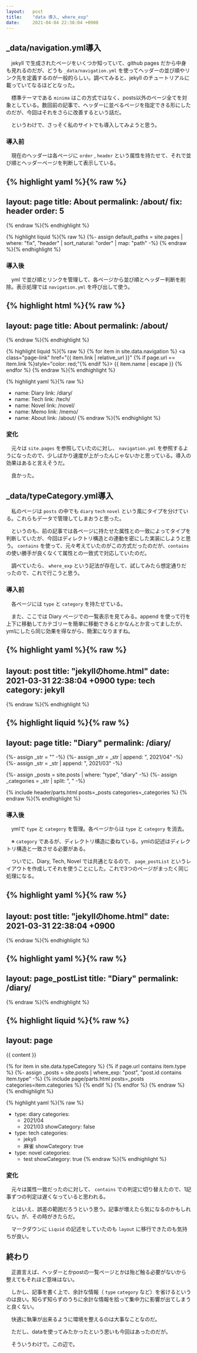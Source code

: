 ```yaml
---
layout:   post
title:    "data 導入, where_exp"
date:     2021-04-04 22:38:04 +0900
---
```


## _data/navigation.yml導入
　jekyll で生成されたページをいくつか知っていて、github pages だから中身も見れるのだが、どうも `_data/navigation.yml` を使ってヘッダーの並び順やリンク先を定義するのが一般的らしい。調べてみると、jekyll のチュートリアルに載っていてなるほどとなった。

　標準テーマである `minima` はこの方式ではなく、posts以外のページ全てを対象としている。数回前の記事で、ヘッダーに並べるページを指定できる形にしたのだが、今回はそれをさらに改善するという話だ。

　というわけで、さっそく私のサイトでも導入してみようと思う。

### 導入前
　現在のヘッダーは各ページに `order` , `header` という属性を持たせて、それで並び順とヘッダーページを判断して表示している。

{% highlight yaml %}{% raw %}
---
layout: page
title: About
permalink: /about/
fix: header
order: 5
---
{% endraw %}{% endhighlight %}

{% highlight liquid %}{% raw %}
{%- assign default_paths = site.pages | where: "fix", "header" | sort_natural: "order" | map: "path" -%}
{% endraw %}{% endhighlight %}

### 導入後
　yml で並び順とリンクを管理して、各ページから並び順とヘッダー判断を削除。表示処理では `navigation.yml` を呼び出して使う。

{% highlight html %}{% raw %}
---
layout: page
title: About
permalink: /about/
---
{% endraw %}{% endhighlight %}

{% highlight liquid %}{% raw %}
    {% for item in site.data.navigation %}
        <a class="page-link" href="{{ item.link | relative_url }}" {% if page.url == item.link %}style="color: red;"{% endif %}>
            {{ item.name | escape }}
        </a>
    {% endfor %}
{% endraw %}{% endhighlight %}

{% highlight yaml %}{% raw %}
- name: Diary
  link: /diary/
- name: Tech
  link: /tech/
- name: Novel
  link: /novel/
- name: Memo
  link: /memo/
- name: About
  link: /about/
{% endraw %}{% endhighlight %}

### 変化
　元々は `site.pages` を参照していたのに対し、 `navigation.yml` を参照するようになったので、少しばかり速度が上がったんじゃないかと思っている。導入の効果はあると言えそうだ。

　良かった。

## _data/typeCategory.yml導入
　私のページは `posts` の中でも `diary` `tech` `novel` という風にタイプを分けている。これらもデータで管理してしまおうと思った。

　というのも、前の記事では各ページに持たせた属性との一致によってタイプを判断していたが、今回はディレクトリ構造との連動を密にした実装にしようと思う。 `contains` を使って、元々考えていたのがこの方式だったのだが、`contains` の使い勝手が良くなくて属性との一致式で対応していたのだ。

　調べていたら、 `where_exp` という記法が存在して、試してみたら想定通りだったので、これで行こうと思う。

### 導入前
　各ページには `type` と `category` を持たせている。

　また、ここでは Diary ページでの一覧表示を見てみる。append を使って行を上下に移動してカテゴリーを簡単に移動できるとかなんとか言ってましたが、ymlにしたら同じ効果を得ながら、簡潔になりますね。

{% highlight yaml %}{% raw %}
---
layout:   post
title:    "jekyllのhome.html"
date:     2021-03-31 22:38:04 +0900
type:     tech
category: jekyll
---
{% endraw %}{% endhighlight %}

{% highlight liquid %}{% raw %}
---
layout: page
title:  "Diary"
permalink: /diary/
---

{%- assign _str = "" -%}
{%- assign _str = _str | append: ", 2021/04" -%}
{%- assign _str = _str | append: ", 2021/03" -%}

{%- assign _posts = site.posts | where: "type", "diary" -%}
{%- assign _categories = _str | split: ", " -%}

{% include header/parts.html posts=_posts categories=_categories %}
{% endraw %}{% endhighlight %}

### 導入後
　ymlで `type` と `category` を管理。各ページからは `type` と `category` を消去。

　※ `category` であるが、ディレクトリ構造に委ねている。ymlの記述はディレクトリ構造と一致させる必要がある。

　ついでに、Diary, Tech, Novel では共通となるので、 `page_postList` というレイアウトを作成してそれを使うことにした。これで3つのページがまったく同じ処理になる。

{% highlight yaml %}{% raw %}
---
layout:   post
title:    "jekyllのhome.html"
date:     2021-03-31 22:38:04 +0900
---
{% endraw %}{% endhighlight %}

{% highlight yaml %}{% raw %}
---
layout: page_postList
title:  "Diary"
permalink: /diary/
---
{% endraw %}{% endhighlight %}

{% highlight liquid %}{% raw %}
---
layout: page
---
{{ content }}

{% for item in site.data.typeCategory %}
  {% if page.url contains item.type %}
    {%- assign _posts = site.posts | where_exp: "post", "post.id contains item.type" -%}
    {% include page/parts.html posts=_posts categories=item.categories %}
  {% endif %}
{% endfor %}
{% endraw %}{% endhighlight %}

{% highlight yaml %}{% raw %}
- type: diary
  categories: 
    - 2021/04
    - 2021/03
  showCategory: false
- type: tech
  categories: 
    - jekyll
    - 麻雀
  showCategory: true
- type: novel
  categories: 
    - test
  showCategory: true
{% endraw %}{% endhighlight %}

### 変化
　元々は属性一致だったのに対して、 `contains` での判定に切り替えたので、1記事ずつの判定は遅くなっていると思われる。

　とはいえ、誤差の範囲だろうという思う。記事が増えたら気になるのかもしれない。が、その時がきたらだ。

　マークダウンに `Liquid` の記述をしていたのも `layout` に移行できたのも気持ちが良い。

## 終わり
　正直言えば、ヘッダーとかpostの一覧ページとかは殆ど触る必要がないから整えてもそれほど意味はない。

　しかし、記事を書く上で、余計な情報（ `type` `category` など）を省けるというのは良い。知らず知らずのうちに余計な情報を拾って集中力に影響が出てしまうと良くない。

　快適に執筆が出来るように環境を整えるのは大事なことなのだ。

　ただし、dataを使ってみたかったという思いも今回はあったのだが。

　そういうわけで。この辺で。